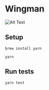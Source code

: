 # Wingman

![Alt Text](https://cdn.discordapp.com/attachments/1046536472532103208/1106644607388897391/cz_purple_and_yellow_airplane_cockpit_illustration_5efc3e31-9395-45e0-a355-99474b37a214.png)

## Setup
```
brew install yarn

yarn
```

## Run tests

```
yarn test
```